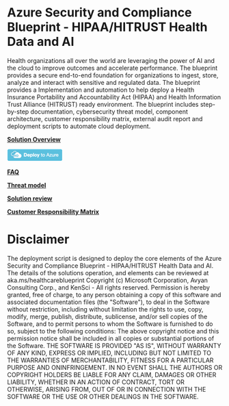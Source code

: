 

 
# Azure Security and Compliance Blueprint - HIPAA/HITRUST Health Data and AI  


Health organizations all over the world are leveraging the power of AI and the cloud to improve outcomes and accelerate performance.  The blueprint provides a secure end-to-end foundation for organizations to ingest, store, analyze and interact with sensitive and regulated data. The blueprint provides a Implementation and automation to help deploy a Health Insurance Portability and Accountability Act (HIPAA) and Health Information Trust Alliance (HITRUST) ready environment.  The blueprint includes step-by-step documentation, cybersecurity threat model, component architecture, customer responsibility matrix, external audit report and deployment scripts to automate cloud deployment.

**[Solution Overview](https://aka.ms/healthblueprint)**

[![](./images/deploy.png)](./deployment.md)

**[FAQ](./faq.md)** 

**[Threat model](https://aka.ms/healththreatmodel)**

**[Solution review](https://aka.ms/healthcrmblueprint)**

**[Customer Responsibility Matrix](./Compliance/)**




# Disclaimer


 The deployment script is designed to deploy the core elements of the Azure Security and Compliance Blueprint - HIPAA/HITRUST Health Data and AI. The details of the solutions operation, and elements can be reviewed at aka.ms/healthcareblueprint
Copyright (c) Microsoft Corporation, Avyan Consulting Corp., and KenSci - All rights reserved.
Permission is hereby granted, free of charge, to any person obtaining a copy of this software and associated documentation files (the "Software"), to deal in the Software without restriction, including without limitation the rights  to use, copy, modify, merge, publish, distribute, sublicense, and/or sell copies of the Software, and to permit persons to whom the Software is  furnished to do so, subject to the following conditions:
The above copyright notice and this permission notice shall be included in all copies or substantial portions of the Software.
THE SOFTWARE IS PROVIDED "AS IS", WITHOUT WARRANTY OF ANY KIND, EXPRESS OR IMPLIED, INCLUDING BUT NOT LIMITED TO THE WARRANTIES OF MERCHANTABILITY,  FITNESS FOR A PARTICULAR PURPOSE AND ONINFRINGEMENT. IN NO EVENT SHALL THE AUTHORS OR COPYRIGHT HOLDERS BE LIABLE FOR ANY CLAIM, DAMAGES OR OTHER LIABILITY, WHETHER IN AN ACTION OF CONTRACT, TORT OR OTHERWISE, ARISING FROM, OUT OF OR IN CONNECTION WITH THE SOFTWARE OR THE USE OR OTHER DEALINGS IN THE SOFTWARE.




